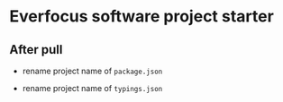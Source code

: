 # Everfocus software project starter

## After pull

- rename project name of `package.json`

- rename project name of `typings.json`